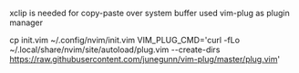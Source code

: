xclip is needed for copy-paste over system buffer
used vim-plug as plugin manager

cp init.vim ~/.config/nvim/init.vim
    VIM_PLUG_CMD='curl -fLo ~/.local/share/nvim/site/autoload/plug.vim --create-dirs https://raw.githubusercontent.com/junegunn/vim-plug/master/plug.vim'
